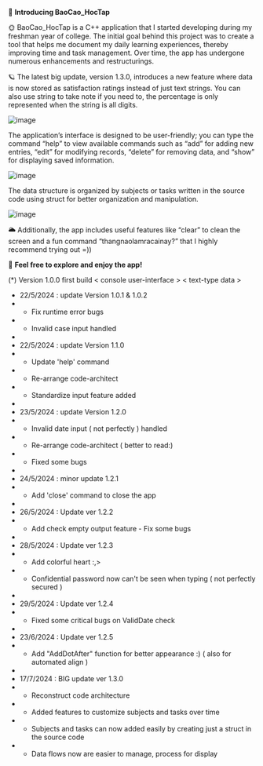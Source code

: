 :star2: __Introducing BaoCao_HocTap__

:sun_with_face: BaoCao_HocTap is a C++ application that I started developing during my freshman year of college. The initial goal behind this project was to create a tool that helps me document my daily learning experiences, thereby improving time and task management. Over time, the app has undergone numerous enhancements and restructurings.

:ringed_planet: The latest big update, version 1.3.0, introduces a new feature where data is now stored as satisfaction ratings instead of just text strings. You can also use string to take note if you need to, the percentage is only represented when the string is all digits. 


![image](https://github.com/user-attachments/assets/0ee5e87f-7ba3-4f5b-9fa1-76613bc07c27)


The application’s interface is designed to be user-friendly; you can type the command “help” to view available commands such as “add” for adding new entries, “edit” for modifying records, “delete” for removing data, and “show” for displaying saved information. 


![image](https://github.com/user-attachments/assets/7297b480-f9dc-484f-9063-bba3a016e315)

The data structure is organized by subjects or tasks written in the source code using struct for better organization and manipulation.


![image](https://github.com/user-attachments/assets/a0cfa906-3784-4ec2-b94e-fcfa2cf4cda5)

:sun_behind_large_cloud: Additionally, the app includes useful features like “clear” to clean the screen and a fun command “thangnaolamracainay?” that I highly recommend trying out =))

:smiling_face_with_three_hearts: __Feel free to explore and enjoy the app!__


(*) Version 1.0.0 first build < console user-interface > < text-type data >

+ 22/5/2024 : update Version 1.0.1 & 1.0.2
+	- Fix runtime error bugs 
+ - Invalid case input handled
+
+ 22/5/2024 : update Version 1.1.0 
+ - Update 'help' command
+ - Re-arrange code-architect 
+ - Standardize input feature added
+
+ 23/5/2024 : update Version 1.2.0
+	- Invalid date input ( not perfectly ) handled
+	- Re-arrange code-architect ( better to read:)
+	- Fixed some bugs
+
+ 24/5/2024 : minor update 1.2.1
+	- Add 'close' command to close the app
+
+ 26/5/2024 : Update ver 1.2.2
+	- Add check empty output feature - Fix some bugs
+
+ 28/5/2024 : Update ver 1.2.3
+	- Add colorful heart :,>
+	- Confidential password now can't be seen when typing ( not perfectly secured )
+
+ 29/5/2024 : Update ver 1.2.4
+	- Fixed some critical bugs on ValidDate check
+
+ 23/6/2024 : Update ver 1.2.5
+	- Add "AddDotAfter" function for better appearance :) ( also for automated align ) 
+
+ 17/7/2024 : BIG update ver 1.3.0
+	- Reconstruct code architecture
+	- Added features to customize subjects and tasks over time
+	- Subjects and tasks can now added easily by creating just a struct in the source code
+	- Data flows now are easier to manage, process for display
